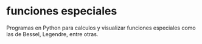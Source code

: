 # funciones especiales
Programas en Python para calculos y visualizar funciones especiales como las de Bessel, Legendre, entre otras.
